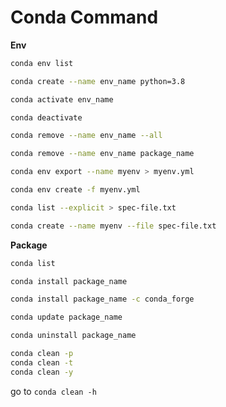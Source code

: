 # Conda Command

**Env**

```bash
conda env list
```

```bash
conda create --name env_name python=3.8
```

```bash
conda activate env_name
```

```bash
conda deactivate
```

```bash
conda remove --name env_name --all
```

```bash
conda remove --name env_name package_name
```

```bash
conda env export --name myenv > myenv.yml
```

```bash
conda env create -f myenv.yml
```

```bash
conda list --explicit > spec-file.txt
```

```bash
conda create --name myenv --file spec-file.txt
```

**Package**

```bash
conda list
```

```bash
conda install package_name
```

```bash
conda install package_name -c conda_forge
```

```bash
conda update package_name
```

```bash
conda uninstall package_name
```

```bash
conda clean -p
conda clean -t
conda clean -y
```

go to `conda clean -h`

 
